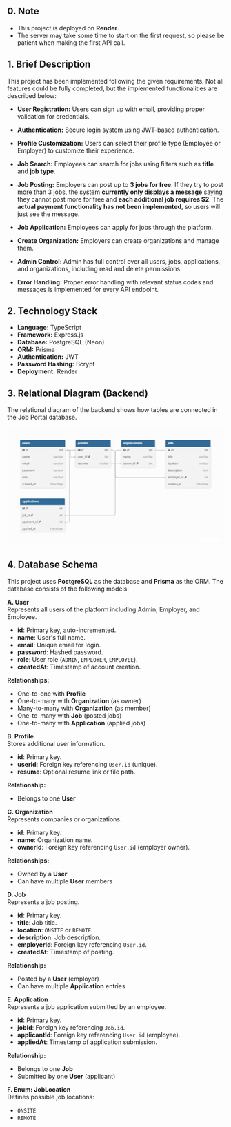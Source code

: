 ## 0. Note

- This project is deployed on **Render**.  
- The server may take some time to start on the first request, so please be patient when making the first API call. 

## 1. Brief Description

This project has been implemented following the given requirements. Not all features could be fully completed, but the implemented functionalities are described below:

- **User Registration:** Users can sign up with email, providing proper validation for credentials.

- **Authentication:** Secure login system using JWT-based authentication.

- **Profile Customization:** Users can select their profile type (Employee or Employer) to customize their experience.

- **Job Search:** Employees can search for jobs using filters such as **title** and **job type**.

- **Job Posting:** Employers can post up to **3 jobs for free**. If they try to post more than 3 jobs, the system **currently only displays a message** saying they cannot post more for free and **each additional job requires $2**. The **actual payment functionality has not been implemented**, so users will just see the message.

- **Job Application:** Employees can apply for jobs through the platform.

- **Create Organization:** Employers can create organizations and manage them.

- **Admin Control:** Admin has full control over all users, jobs, applications, and organizations, including read and delete permissions.

- **Error Handling:** Proper error handling with relevant status codes and messages is implemented for every API endpoint.


## 2. Technology Stack

- **Language:** TypeScript  
- **Framework:** Express.js  
- **Database:** PostgreSQL (Neon)  
- **ORM:** Prisma  
- **Authentication:** JWT  
- **Password Hashing:** Bcrypt  
- **Deployment:** Render  


## 3. Relational Diagram (Backend)

The relational diagram of the backend shows how tables are connected in the Job Portal database.  

![Relational Diagram](https://github.com/sahin404/job-portal-sm-technology-task/blob/main/assests/readme/db-relation.png)

## 4. Database Schema

This project uses **PostgreSQL** as the database and **Prisma** as the ORM. The database consists of the following models:

**A. User**  
Represents all users of the platform including Admin, Employer, and Employee.  
- **id**: Primary key, auto-incremented.  
- **name**: User's full name.  
- **email**: Unique email for login.  
- **password**: Hashed password.  
- **role**: User role (`ADMIN`, `EMPLOYER`, `EMPLOYEE`).  
- **createdAt**: Timestamp of account creation.  

**Relationships:**  
- One-to-one with **Profile**  
- One-to-many with **Organization** (as owner)  
- Many-to-many with **Organization** (as member)  
- One-to-many with **Job** (posted jobs)  
- One-to-many with **Application** (applied jobs)  

**B. Profile**  
Stores additional user information.  
- **id**: Primary key.  
- **userId**: Foreign key referencing `User.id` (unique).  
- **resume**: Optional resume link or file path.  

**Relationship:**  
- Belongs to one **User**  


**C. Organization**  
Represents companies or organizations.  
- **id**: Primary key.  
- **name**: Organization name.  
- **ownerId**: Foreign key referencing `User.id` (employer owner).  

**Relationships:**  
- Owned by a **User**  
- Can have multiple **User** members  


**D. Job**  
Represents a job posting.  
- **id**: Primary key.  
- **title**: Job title.  
- **location**: `ONSITE` or `REMOTE`.  
- **description**: Job description.  
- **employerId**: Foreign key referencing `User.id`.  
- **createdAt**: Timestamp of posting.  

**Relationship:**  
- Posted by a **User** (employer)  
- Can have multiple **Application** entries  


**E. Application**  
Represents a job application submitted by an employee.  
- **id**: Primary key.  
- **jobId**: Foreign key referencing `Job.id`.  
- **applicantId**: Foreign key referencing `User.id` (employee).  
- **appliedAt**: Timestamp of application submission.  

**Relationship:**  
- Belongs to one **Job**  
- Submitted by one **User** (applicant)  


**F. Enum: JobLocation**  
Defines possible job locations:  
- `ONSITE`  
- `REMOTE`

